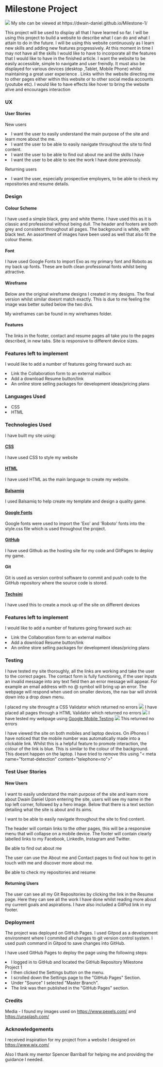 <h1>Milestone Project</h1>

<img src="assets/testing/techsini.PNG">
My site can be viewed at https://dwain-daniel.github.io/Milestone-1/ 


This project will be used to display all that I have learned so far. I will be using this project to build a website to describe what I can do and what I attain to do in the future. 
I will be using this website continuously as I learn new skills and adding new features progressively. At this moment in time I may not have all the skills
I would like to have to incorporate all the features that I would like to have in the finished article. I want the website to be easily accessible, simple to navigate and user freindly. 
It must also be displayed for various devices (desktop ,Tablet, Mobile Phone) whilst maintaining a great user experience . Links within the website directing me to other pages either within this website
or to other social media accounts (youtube etc). I would like to have effects like hover to bring the website alive and encourages interaction

<h3>UX</h3>

<h4>User Stories</h4>

New users

<li>I want the user to easily understand the main purpose of the site and learn more about the me.</li>
<li>I want the user to be able to easily navigate throughout the site to find content.</li>
<li>I want the user to be able to find out about me and the skills I have</li>
<li>I want the user to be able to see the work I have done previously.</li>

Returning users

<li>I want the user, especially prospective employers, to be able to check my repositories and resume details.</li>
   
<h3> Design </h3>

<h4>Colour Scheme</h4>

I have used a simple black, grey and white theme. I have used this as it is classic and professional without being dull. The header and footers 
are both grey and consistent throughout all pages. The background is white, with black text. An assortment of images have been used as well that also 
fit the colour theme.

<h4>Font</h4>

I have used Google Fonts to import Exo as my primary font and Roboto as my back up fonts. These are both clean professional fonts whilst being attractive.

<h4>Wireframe</h4>

Below are the original wireframe designs I created in my designs. The final version whilst similar doesnt match exactly. This is due to me feeling the image was better
suited below the two divs.

My wireframes can be found in my wireframes folder.

<h4>Features</h4>

The links in the footer, contact and resume pages all take you to the pages described, in new tabs.
Site is responsive to different device sizes.


<h3>Features left to implement</h3>

I would like to add a number of features going forward such as: <br>
<li>Link the Collaboration form to an external mailbox</li>
<li>Add a download Resume button/link</li>
<li>An online store selling packages for development ideas/pricing plans</li>


<h3>Languages Used</h3>
<li>CSS</li> 
<li>HTML</li>


<h3>Technologies Used </h3>

I have built my site using: 

[<h4>CSS</h4>](https://en.wikipedia.org/wiki/CSS) 
I have used CSS to style my website

[<h4>HTML</h4>](https://en.wikipedia.org/wiki/HTML) 
I have used HTML as the main language to create my website.

[<h4>Balsamiq</h4>](https://balsamiq.com/#)
I used Balsamiq to help create my template and design a quality game. 

[<h4>Google Fonts</h4>](https://fonts.google.com/)
Google fonts were used to import the 'Exo' and 'Roboto' fonts into the style.css file which is used throughout the project.

[<h4>GitHub</h4>](https://github.com/)
I have used Github as the hosting site for my code and GitPages to deploy my game.

<h4>Git</h4>
Git is used as version control software to commit and push code to the GitHub repository where the source code is stored.

[<h4>Techsini</h4>](http://techsini.com/multi-mockup/index.php)
I have used this to create a mock up of the site on different devices


<h3>Features left to implement</h3>

I would like to add a number of features going forward such as: <br>
<li>Link the Collaboration form to an external mailbox</li>
<li>Add a download Resume button/link</li>
<li>An online store selling packages for development ideas/pricing plans</li>

 
<h3>Testing</h3> 

I have tested my site thoroughly, all the links are working and take the user to the correct pages. 
The contact form is fully functioning, if the user inputs an invalid message into any text field then an error message will appear. For example an 
email address with no @ symbol will bring up an error.
The webpage will respond when used on smaller devices, the nav bar will shrink down into a drop down menu. 

I placed my site throught a CSS Validator which returned no errors <img src="assets/testing/css-validator.PNG"> 
I have placed all pages through a HTML Validator which returned no errors <img src="assets/testing/html-validator.PNG">
I have tested my webpage using [Google Mobile Testing](https://search.google.com/test/mobile-friendly) <img src="assets/testing/mobile.PNG"> This returned no errors

I have viewed the site on both mobiles and laptop devices. On iPhones I have noticed that the mobile number was automatically made into a clickable link.
Whilst this is a helpful feature to promote interaction, the colour of the link is blue. This is similar to the colour of the background. This doesnt happen on the laptop.
I have tried to remove this using "< meta name="format-detection" content="telephone=no">"

<h3>Test User Stories</h3>

<h4>New Users</h4>

I want to easily understand the main purpose of the site and learn more about Dwain Daniel
Upon entering the site, users will see my name in the top left corner, followed by a hero image.
Below that there is a text section detailing what the site is about and its aims.

I want to be able to easily navigate throughout the site to find content.

The header will contain links to the other pages, this will be a responsive menu that will collapse on a mobile device. 
The footer will contain clearly labelled links to my Facebook, LinkedIn, Instagram and Twitter.

Be able to find out about me

The user can use the About me and Contact pages to find out how to get in touch with me and discover more about me.

Be able to check my repositories and resume

<h4>Returning Users</h4>
The user can see all my Git Repositories by clicking the link in the Resume page. Here they can see all the work I have done
whilst reading more about my current goals and aspirations. I have also included a GitPod link in my footer.

<h3>Deployment</h3>
The project was deployed on GitHub Pages. I used Gitpod as a development environment where I commited all changes to git version control system.
I used push command in Gitpod to save changes into GitHub.

I have used GitHub Pages to deploy the page using the following steps:

<li>I logged in to GitHub and located the GitHub Repository Milestone Project 1</li>
<li>I then clicked the Settings button on the menu.</li>
<li>I scrolled down the Settings page to the "GitHub Pages" Section.</li>
<li>Under "Source" I selected "Master Branch".</li>
<li>The link was then published in the "GitHub Pages" section.</li>

<h3>Credits</h3>

Media - I found my images used on https://www.pexels.com/ and https://unsplash.com/  

<h3>Acknowledgements</h3> 

I received inspiration for my project from a website I designed on https://www.wix.com/

Also I thank my mentor Spencer Barriball for helping me and providing the guidance I needed. 